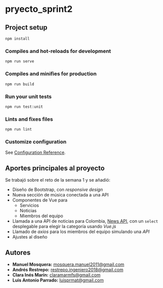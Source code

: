 # pryecto_sprint2

## Project setup
```
npm install
```

### Compiles and hot-reloads for development
```
npm run serve
```

### Compiles and minifies for production
```
npm run build
```

### Run your unit tests
```
npm run test:unit
```

### Lints and fixes files
```
npm run lint
```

### Customize configuration
See [Configuration Reference](https://cli.vuejs.org/config/).

## Aportes principales al proyecto
Se trabajó sobre el reto de la semana 1 y se añadió:

- Diseño de Bootstrap, con *responsive design*
- Nueva sección de música conectada a una API
- Componentes de Vue para
  - Servicios
  - Noticias
  - Miembros del equipo
- Llamada a una API de noticias para Colombia, [News API](https://newsapi.org/docs), con un `select` desplegable para elegir la categoría usando *Vue.js*
- Llamado de *axios* para los miembros del equipo simulando una *API*
- Ajustes al diseño

## Autores
- **Manuel Mosquera:** [mosquera.manuel2011@gmail.com](mailto:mosquera.manuel2011@gmail.com)
- **Andrés Restrepo:** [restrepo.ingeniero2018@gmail.com](mailto:restrepo.ingeniero2018@gmail.com)
- **Clara Inés Marín:** [claramarmfs@gmail.com](mailto:claramarmfs@gmail.com)
- **Luis Antonio Parrado:** [luisprmat@gmail.com](mailto:luisprmat@gmail.com)
